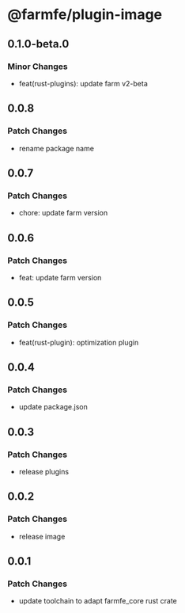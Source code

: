 # @farmfe/plugin-image

## 0.1.0-beta.0

### Minor Changes

- feat(rust-plugins): update farm v2-beta

## 0.0.8

### Patch Changes

- rename package name

## 0.0.7

### Patch Changes

- chore: update farm version

## 0.0.6

### Patch Changes

- feat: update farm version

## 0.0.5

### Patch Changes

- feat(rust-plugin): optimization plugin

## 0.0.4

### Patch Changes

- update package.json

## 0.0.3

### Patch Changes

- release plugins

## 0.0.2

### Patch Changes

- release image

## 0.0.1

### Patch Changes

- update toolchain to adapt farmfe_core rust crate
